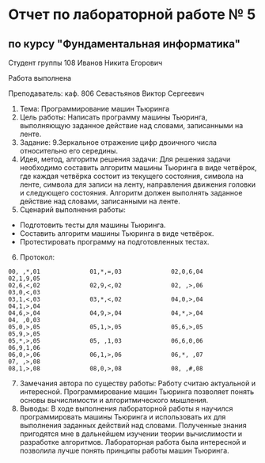 # Отчет по лабораторной работе № 5
## по курсу "Фундаментальная информатика"

Студент группы 108 Иванов Никита Егорович

Работа выполнена 

Преподаватель: каф. 806 Севастьянов Виктор Сергеевич

1. Тема: Программирование машин Тьюринга
2. Цель работы: Написать программу машины Тьюринга, выполняющую заданное действие над словами, записанными на ленте.
3. Задание: 9.Зеркальное отражение цифр двоичного числа относительно его середины.
4. Идея, метод, алгоритм решения задачи: Для решения задачи необходимо составить алгоритм машины Тьюринга в виде четвёрок, где каждая четвёрка состоит из текущего состояния, символа на ленте, символа для записи на ленту, направления движения головки и следующего состояния. Алгоритм должен выполнять заданное действие над словами, записанными на ленте.
5. Сценарий выполнения работы:
- Подготовить тесты для машины Тьюринга.
- Составить алгоритм машины Тьюринга в виде четвёрок.
- Протестировать программу на подготовленных тестах.
6. Протокол:
```
00, ,*,01              01,*,=,03              02,0,6,04              02,1,9,05
02,6,<,02              02,9,<,02              02, ,>,06              03,0,<,03
03,1,<,03              03,*,<,02              04,0,>,04              04,1,>,04
04,6,>,04              04,9,>,04              04,*,>,04              04, ,0,03
05,0,>,05              05,1,>,05              05,6,>,05              05,9,>,05
05,*,>,05              05, ,1,03              06,6,0,06              06,9,1,06
06,0,>,06              06,1,>,06              06,*, ,07              07, ,>,08
08,1,>,08              08,0,>,08              08, ,#,08
```
7. Замечания автора по существу работы: Работу считаю актуальной и интересной. Программирование машин Тьюринга позволяет понять основы вычислимости и алгоритмического мышления.
8. Выводы: В ходе выполнения лабораторной работы я научился программировать машины Тьюринга и использовать их для выполнения заданных действий над словами. Полученные знания пригодятся мне в дальнейшем изучении теории вычислимости и разработке алгоритмов. Лабораторная работа была интересной и позволила лучше понять принципы работы машин Тьюринга.